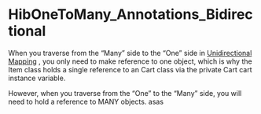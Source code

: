 # HibOneToMany_Annotations_Bidirectional

When you traverse from the “Many” side to the “One” side in <a href="https://github.com/hemanthgit/HibOneToMany_Annotations_UniDirectional">Unidirectional Mapping</a> , you only need to make reference to one object, which is why the Item class holds a single reference to an Cart class via the private Cart cart instance variable.

However, when you traverse from the “One” to the “Many” side, you will need to hold a reference to MANY objects.
asas
